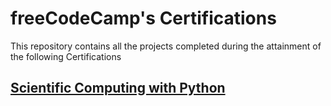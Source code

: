 # freeCodeCamp's Certifications

This repository contains all the projects completed during the attainment of the following Certifications

## [Scientific Computing with Python](https://github.com/ulpati/free_code_camp/tree/main/scientific_computing)
